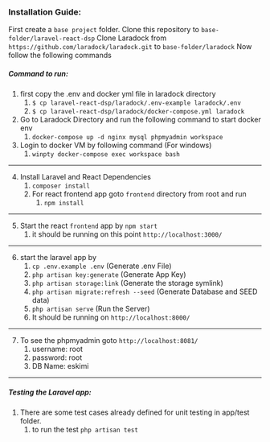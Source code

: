 ### Installation Guide:
First create a `base project` folder.
Clone this repository to `base-folder/laravel-react-dsp`
Clone Laradock from `https://github.com/laradock/laradock.git` to `base-folder/laradock`
Now follow the following commands
##### Command to run:
1) first copy the .env and docker yml file in laradock directory
   1) `$ cp laravel-react-dsp/laradock/.env-example laradock/.env`
   2) `$ cp laravel-react-dsp/laradock/docker-compose.yml laradock`
2) Go to Laradock Directory and run the following command to start docker env
   1) `docker-compose up -d nginx mysql phpmyadmin workspace`
3) Login to docker VM by following command (For windows)
   1) `winpty docker-compose exec workspace bash`
---
4) Install Laravel and React Dependencies 
   1) `composer install`
   2) For react frontend app goto `frontend` directory from root and run
      1) `npm install`
---
5) Start the react `frontend` app by `npm start`
   1) it should be running on this point `http://localhost:3000/`
---
6) start the laravel app by 
   1) `cp .env.example .env` (Generate .env File)
   2) `php artisan key:generate` (Generate App Key)
   3) `php artisan storage:link` (Generate the storage symlink)
   4) `php artisan migrate:refresh --seed` (Generate Database and SEED data)
   5) `php artisan serve` (Run the Server)
   6) It should be running on `http://localhost:8000/`
---
7) To see the phpmyadmin goto `http://localhost:8081/`
   1) username: root
   2) password: root
   3) DB Name: eskimi
---
##### Testing the Laravel app:
1) There are some test cases already defined for unit testing in app/test folder.
   1) to run the test `php artisan test`
